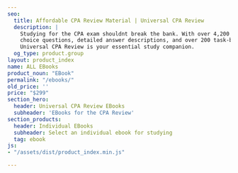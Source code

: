 ```yaml
---
seo:
  title: Affordable CPA Review Material | Universal CPA Review
  description: |
    Studying for the CPA exam shouldnt break the bank. With over 4,200 multiple
    choice questions, detailed answer descriptions, and over 200 task-based simulations replicating your real exam experience,
    Universal CPA Review is your essential study companion.
  og_type: product.group
layout: product_index
name: ALL EBooks
product_noun: "EBook"
permalink: "/ebooks/"
old_price: ''
price: "$299"
section_hero:
  header: Universal CPA Review EBooks
  subheader: 'EBooks for the CPA Review'
section_products:
  header: Individual EBooks
  subheader: Select an individual ebook for studying
  tag: ebook 
js:
- "/assets/dist/product_index.min.js"

---
```

